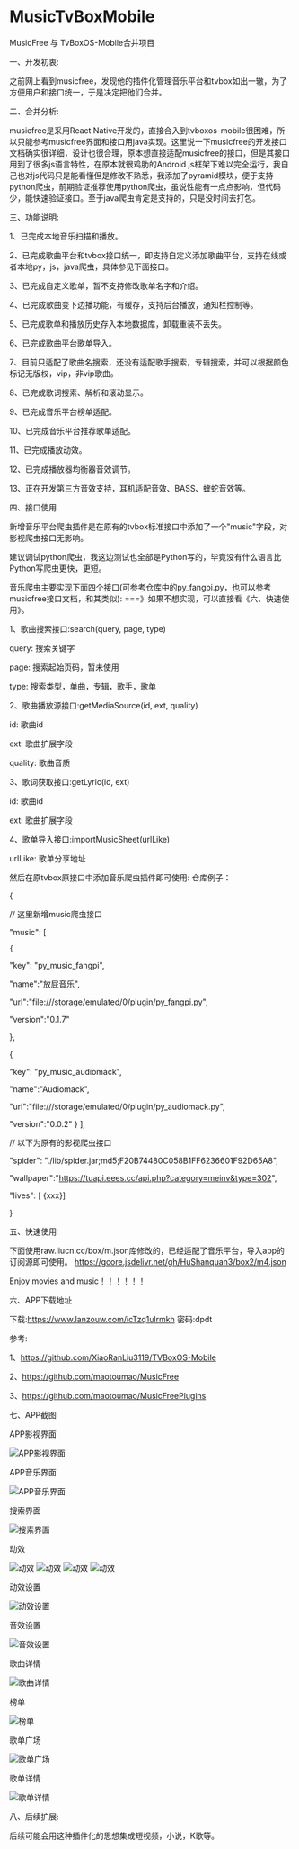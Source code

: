 # MusicTvBoxMobile
MusicFree 与 TvBoxOS-Mobile合并项目


一、开发初衷:

之前网上看到musicfree，发现他的插件化管理音乐平台和tvbox如出一辙，为了方便用户和接口统一，于是决定把他们合并。


二、合并分析:

musicfree是采用React Native开发的，直接合入到tvboxos-mobile很困难，所以只能参考musicfree界面和接口用java实现。这里说一下musicfree的开发接口文档确实很详细，设计也很合理，原本想直接适配musicfree的接口，但是其接口用到了很多js语言特性，在原本就很鸡肋的Android js框架下难以完全运行，我自己也对js代码只是能看懂但是修改不熟悉，我添加了pyramid模块，便于支持python爬虫，前期验证推荐使用python爬虫，虽说性能有一点点影响，但代码少，能快速验证接口。至于java爬虫肯定是支持的，只是没时间去打包。


三、功能说明:

1、已完成本地音乐扫描和播放。

2、已完成歌曲平台和tvbox接口统一，即支持自定义添加歌曲平台，支持在线或者本地py，js，java爬虫，具体参见下面接口。

3、已完成自定义歌单，暂不支持修改歌单名字和介绍。

4、已完成歌曲变下边播功能，有缓存，支持后台播放，通知栏控制等。

5、已完成歌单和播放历史存入本地数据库，卸载重装不丢失。

6、已完成歌曲平台歌单导入。

7、目前只适配了歌曲名搜索，还没有适配歌手搜索，专辑搜索，并可以根据颜色标记无版权，vip，非vip歌曲。

8、已完成歌词搜索、解析和滚动显示。

9、已完成音乐平台榜单适配。

10、已完成音乐平台推荐歌单适配。

11、已完成播放动效。

12、已完成播放器均衡器音效调节。

13、正在开发第三方音效支持，耳机适配音效、BASS、蝰蛇音效等。


四、接口使用

新增音乐平台爬虫插件是在原有的tvbox标准接口中添加了一个"music"字段，对影视爬虫接口无影响。

建议调试python爬虫，我这边测试也全部是Python写的，毕竟没有什么语言比Python写爬虫更快，更短。


音乐爬虫主要实现下面四个接口(可参考仓库中的py_fangpi.py，也可以参考musicfree接口文档，和其类似):
===》如果不想实现，可以直接看《六、快速使用》。

1、歌曲搜索接口:search(query, page, type)

query: 搜索关键字

page: 搜索起始页码，暂未使用

type: 搜索类型，单曲，专辑，歌手，歌单

2、歌曲播放源接口:getMediaSource(id, ext, quality)

id: 歌曲id

ext: 歌曲扩展字段

quality: 歌曲音质

3、歌词获取接口:getLyric(id, ext)

id: 歌曲id

ext: 歌曲扩展字段

4、歌单导入接口:importMusicSheet(urlLike)

urlLike: 歌单分享地址


然后在原tvbox原接口中添加音乐爬虫插件即可使用:
仓库例子：

{

  // 这里新增music爬虫接口

 "music": [ 

    { 

   "key": "py_music_fangpi", 

   "name":"放屁音乐", 

   "url":"file:///storage/emulated/0/plugin/py_fangpi.py", 

   "version":"0.1.7" 

  }, 

  { 

   "key": "py_music_audiomack", 

   "name":"Audiomack", 

   "url":"file:///storage/emulated/0/plugin/py_audiomack.py", 

   "version":"0.0.2" 
  } 
  ], 

// 以下为原有的影视爬虫接口

"spider": "./lib/spider.jar;md5;F20B74480C058B1FF6236601F92D65A8", 

"wallpaper":"https://tuapi.eees.cc/api.php?category=meinv&type=302", 

"lives": [ {xxx}]

}

五、快速使用

下面使用raw.liucn.cc/box/m.json库修改的，已经适配了音乐平台，导入app的订阅源即可使用。
https://gcore.jsdelivr.net/gh/HuShanquan3/box2/m4.json

Enjoy movies and music！！！！！！

六、APP下载地址

下载:https://www.lanzouw.com/icTzq1ulrmkh 密码:dpdt

参考:

1、https://github.com/XiaoRanLiu3119/TVBoxOS-Mobile

2、https://github.com/maotoumao/MusicFree

3、https://github.com/maotoumao/MusicFreePlugins

七、APP截图

APP影视界面

![APP影视界面](imgaes/Screenshot_2024-06-22-16-06-50-474_com.github.tvbox.osc.jpg)

APP音乐界面

![APP音乐界面](imgaes/Screenshot_2024-06-22-16-07-18-732_com.github.tvbox.osc.jpg)

搜索界面

![搜索界面](imgaes/Screenshot_2024-06-22-16-08-09-018_com.github.tvbox.osc.jpg)

动效

![动效](imgaes/Screenshot_2024-06-22-16-10-10-659_com.github.tvbox.osc.jpg)
![动效](imgaes/Screenshot_2024-06-22-16-10-01-517_com.github.tvbox.osc.jpg)
![动效](imgaes/Screenshot_2024-06-22-16-10-21-058_com.github.tvbox.osc.jpg)
![动效](imgaes/Screenshot_2024-06-22-16-10-48-682_com.github.tvbox.osc.jpg)

动效设置

![动效设置](imgaes/Screenshot_2024-06-22-16-10-58-526_com.github.tvbox.osc.jpg)

音效设置

![音效设置](imgaes/Screenshot_2024-06-22-16-11-01-612_com.github.tvbox.osc.jpg)

歌曲详情

![歌曲详情](imgaes/Screenshot_2024-06-22-16-11-05-906_com.github.tvbox.osc.jpg)

榜单

![榜单](imgaes/Screenshot_2024-06-22-16-11-31-441_com.github.tvbox.osc.jpg)

歌单广场

![歌单广场](imgaes/Screenshot_2024-06-22-16-11-39-776_com.github.tvbox.osc.jpg)

歌单详情

![歌单详情](imgaes/Screenshot_2024-06-22-16-12-25-494_com.github.tvbox.osc.jpg)

八、后续扩展:

后续可能会用这种插件化的思想集成短视频，小说，K歌等。